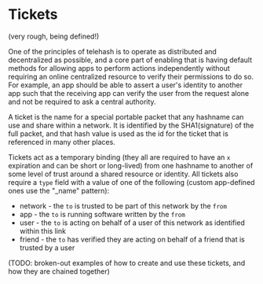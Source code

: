 # Tickets

(very rough, being defined!)

One of the principles of telehash is to operate as distributed and decentralized as possible, and a core part of enabling that is having default methods for allowing apps to perform actions independently without requiring an online centralized resource to verify their permissions to do so.  For example, an app should be able to assert a user's identity to another app such that the receiving app can verify the user from the request alone and not be required to ask a central authority.

A ticket is the name for a special portable packet that any hashname can use and share within a network.  It is identified by the SHA1(signature) of the full packet, and that hash value is used as the id for the ticket that is referenced in many other places.

Tickets act as a temporary binding (they all are required to have an `x` expiration and can be short or long-lived) from one hashname to another of some level of trust around a shared resource or identity.  All tickets also require a `type` field with a value of one of the following (custom app-defined ones use the "_name" pattern):

* network - the `to` is trusted to be part of this network by the `from`
* app - the `to` is running software written by the `from`
* user - the `to` is acting on behalf of a user of this network as identified within this link
* friend - the `to` has verified they are acting on behalf of a friend that is trusted by a user

(TODO: broken-out examples of how to create and use these tickets, and how they are chained together)

